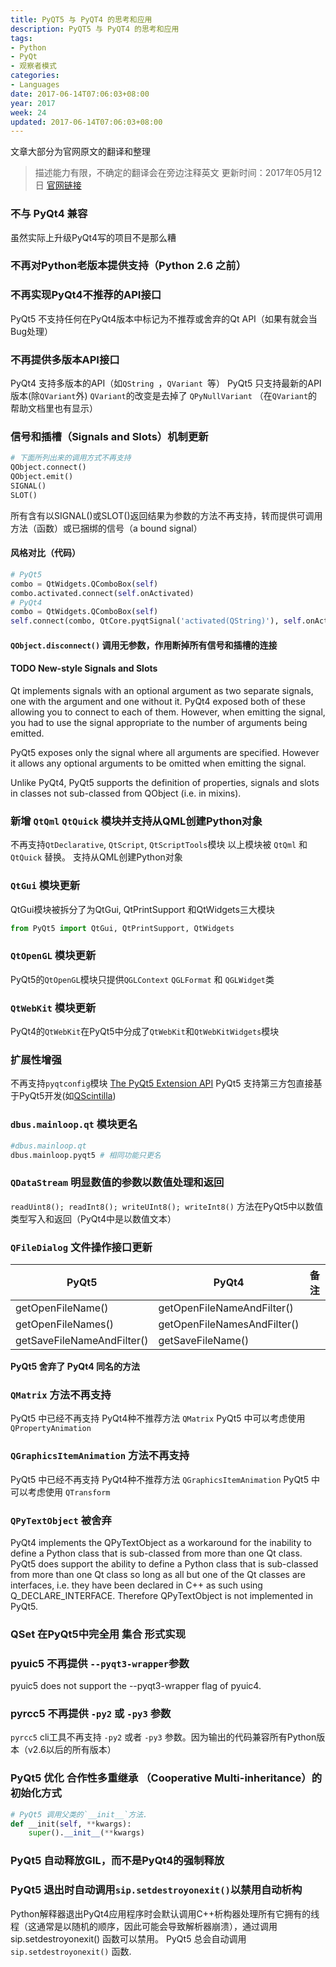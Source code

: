 ```yaml
---
title: PyQT5 与 PyQT4 的思考和应用
description: PyQT5 与 PyQT4 的思考和应用
tags:
- Python
- PyQt
- 观察者模式
categories:
- Languages
date: 2017-06-14T07:06:03+08:00
year: 2017
week: 24
updated: 2017-06-14T07:06:03+08:00
---
```


文章大部分为官网原文的翻译和整理

 <!-- more --> 

>描述能力有限，不确定的翻译会在旁边注释英文
>更新时间：2017年05月12日
>[官网链接](http://pyqt.sourceforge.net/Docs/PyQt5/pyqt4_differences.html)

### 不与 PyQt4 兼容
虽然实际上升级PyQt4写的项目不是那么糟

### 不再对Python老版本提供支持（Python 2.6 之前）

### 不再实现PyQt4不推荐的API接口 
PyQt5 不支持任何在PyQt4版本中标记为不推荐或舍弃的Qt API（如果有就会当Bug处理）

### 不再提供多版本API接口
PyQt4 支持多版本的API（如`QString `，`QVariant `等）
PyQt5 只支持最新的API版本(除`QVariant`外)
    `QVariant`的改变是去掉了 `QPyNullVariant` （在`QVariant`的帮助文档里也有显示）

### 信号和插槽（Signals and Slots）机制更新

```python
# 下面所列出来的调用方式不再支持
QObject.connect()
QObject.emit()
SIGNAL()
SLOT()
```
所有含有以SIGNAL()或SLOT()返回结果为参数的方法不再支持，转而提供可调用方法（函数）或已捆绑的信号（a bound signal）
#### 风格对比（代码）
```python
# PyQt5
combo = QtWidgets.QComboBox(self)
combo.activated.connect(self.onActivated)
# PyQt4
combo = QtWidgets.QComboBox(self)
self.connect(combo, QtCore.pyqtSignal('activated(QString)'), self.onActivated)
```    
    
####  `QObject.disconnect()` 调用无参数，作用断掉所有信号和插槽的连接

#### TODO New-style Signals and Slots
Qt implements signals with an optional argument as two separate signals, one with the argument and one without it. PyQt4 exposed both of these allowing you to connect to each of them. However, when emitting the signal, you had to use the signal appropriate to the number of arguments being emitted.

PyQt5 exposes only the signal where all arguments are specified. However it allows any optional arguments to be omitted when emitting the signal.

Unlike PyQt4, PyQt5 supports the definition of properties, signals and slots in classes not sub-classed from QObject (i.e. in mixins).

### 新增 `QtQml` `QtQuick` 模块并支持从QML创建Python对象
不再支持`QtDeclarative`, `QtScript`, `QtScriptTools`模块
以上模块被 `QtQml` 和 `QtQuick` 替换。
支持从QML创建Python对象

### `QtGui` 模块更新
QtGui模块被拆分了为QtGui, QtPrintSupport 和QtWidgets三大模块
```python
from PyQt5 import QtGui, QtPrintSupport, QtWidgets
```
### `QtOpenGL` 模块更新
PyQt5的`QtOpenGL`模块只提供`QGLContext` `QGLFormat` 和 `QGLWidget`类

### `QtWebKit` 模块更新
PyQt4的`QtWebKit`在PyQt5中分成了`QtWebKit`和`QtWebKitWidgets`模块

### 扩展性增强
不再支持`pyqtconfig`模块
[The PyQt5 Extension API](http://pyqt.sourceforge.net/Docs/PyQt5/extension_api.html#ref-build-system)
PyQt5 支持第三方包直接基于PyQt5开发(如[QScintilla](https://www.riverbankcomputing.com/software/qscintilla/intro))

### `dbus.mainloop.qt` 模块更名
```python
#dbus.mainloop.qt
dbus.mainloop.pyqt5 # 相同功能只更名
```

### `QDataStream` 明显数值的参数以数值处理和返回
`readUint8(); readInt8(); writeUInt8(); writeInt8()` 方法在PyQt5中以数值类型写入和返回（PyQt4中是以数值文本）

### `QFileDialog`  文件操作接口更新

| PyQt5 | PyQt4 | 备注 |
| --- | --- | --- |
| getOpenFileName() | getOpenFileNameAndFilter()  | |
| getOpenFileNames() | getOpenFileNamesAndFilter() | |
| getSaveFileNameAndFilter() | getSaveFileName() | |

**PyQt5 舍弃了 PyQt4 同名的方法**

### `QMatrix` 方法不再支持
PyQt5 中已经不再支持 PyQt4种不推荐方法 `QMatrix` 
PyQt5 中可以考虑使用 `QPropertyAnimation`

### `QGraphicsItemAnimation` 方法不再支持
PyQt5 中已经不再支持 PyQt4种不推荐方法 `QGraphicsItemAnimation` 
PyQt5 中可以考虑使用 `QTransform`

### `QPyTextObject` 被舍弃
PyQt4 implements the QPyTextObject as a workaround for the inability to define a Python class that is sub-classed from more than one Qt class. PyQt5 does support the ability to define a Python class that is sub-classed from more than one Qt class so long as all but one of the Qt classes are interfaces, i.e. they have been declared in C++ as such using Q_DECLARE_INTERFACE. Therefore QPyTextObject is not implemented in PyQt5.

### QSet 在PyQt5中完全用 集合 形式实现

### pyuic5 不再提供 `--pyqt3-wrapper`参数
pyuic5 does not support the --pyqt3-wrapper flag of pyuic4.

### pyrcc5 不再提供 `-py2` 或 `-py3` 参数
`pyrcc5` cli工具不再支持 `-py2` 或者 `-py3` 参数。因为输出的代码兼容所有Python版本（v2.6以后的所有版本）

### PyQt5 优化 合作性多重继承 （Cooperative Multi-inheritance）的初始化方式

```python
# PyQt5 调用父类的`__init__`方法.
def __init(self, **kwargs):
    super().__init__(**kwargs)
```

### PyQt5 自动释放GIL，而不是PyQt4的强制释放

### PyQt5 退出时自动调用`sip.setdestroyonexit()`以禁用自动析构
Python解释器退出PyQt4应用程序时会默认调用C++析构器处理所有它拥有的线程（这通常是以随机的顺序，因此可能会导致解析器崩溃），通过调用 sip.setdestroyonexit() 函数可以禁用。
PyQt5 总会自动调用 `sip.setdestroyonexit()` 函数.